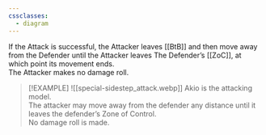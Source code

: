 ```yaml
---
cssclasses:
  - diagram
---
```

If the Attack is successful, the Attacker leaves [[BtB]] and then move away from the Defender until the Attacker leaves The Defender’s [[ZoC]], at which point its movement ends.  
The Attacker makes no damage roll.  

> [!EXAMPLE]
> ![[special-sidestep_attack.webp]]
> Akio is the attacking model.  
> The attacker may move away from the defender any distance until it leaves the defender’s Zone of Control.  
> No damage roll is made.